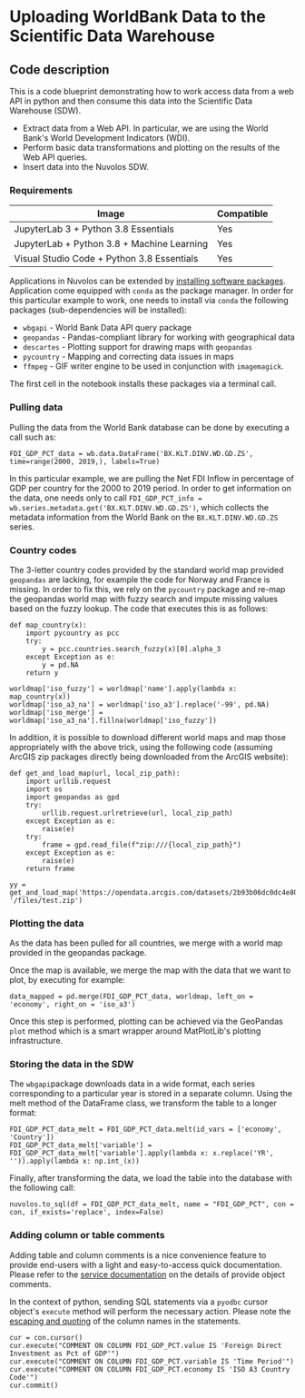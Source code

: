 # Uploading WorldBank Data to the Scientific Data Warehouse

## Code description

This is a code blueprint demonstrating how to work access data from a web API in python and then consume this data into the Scientific Data Warehouse (SDW).

* Extract data from a Web API. In particular, we are using the World Bank's World Development Indicators (WDI).
* Perform basic data transformations and plotting on the results of the Web API queries.
* Insert data into the Nuvolos SDW.

### Requirements

| Image      | Compatible |
| ----------- | ----------- |
| JupyterLab 3 + Python 3.8 Essentials      | Yes      |
| JupyterLab + Python 3.8 + Machine Learning | Yes       |
| Visual Studio Code + Python 3.8 Essentials| Yes |


Applications in Nuvolos can be extended by [installing software packages](https://docs.nuvolos.cloud/getting-started/work-with-applications/install-a-software-package). Application come equipped with `conda` as the package manager. In order for this particular example to work, one needs to install via `conda` the following packages (sub-dependencies will be installed):

* `wbgapi` - World Bank Data API query package
* `geopandas` - Pandas\-compliant library for working with geographical data
* `descartes` - Plotting support for drawing maps with `geopandas`
* `pycountry` - Mapping and correcting data issues in maps
* `ffmpeg` - GIF writer engine to be used in conjunction with `imagemagick`.

The first cell in the notebook installs these packages via a terminal call.

### Pulling data

Pulling the data from the World Bank database can be done by executing a call such as:

```
FDI_GDP_PCT_data = wb.data.DataFrame('BX.KLT.DINV.WD.GD.ZS', time=range(2000, 2019,), labels=True)
```

In this particular example, we are pulling the Net FDI Inflow in percentage of GDP per country for the 2000 to 2019 period. In order to get information on the data, one needs only to call `FDI_GDP_PCT_info = wb.series.metadata.get('BX.KLT.DINV.WD.GD.ZS')`, which collects the metadata information from the World Bank on the `BX.KLT.DINV.WD.GD.ZS` series.

### Country codes

The 3-letter country codes provided by the standard world map provided `geopandas` are lacking, for example the code for Norway and France is missing. In order to fix this, we rely on the `pycountry` package and re-map the geopandas world map with fuzzy search and impute missing values based on the fuzzy lookup. The code that executes this is as follows:

```
def map_country(x):
    import pycountry as pcc
    try:
        y = pcc.countries.search_fuzzy(x)[0].alpha_3
    except Exception as e:
        y = pd.NA
    return y

worldmap['iso_fuzzy'] = worldmap['name'].apply(lambda x: map_country(x))
worldmap['iso_a3_na'] = worldmap['iso_a3'].replace('-99', pd.NA)
worldmap['iso_merge'] = worldmap['iso_a3_na'].fillna(worldmap['iso_fuzzy'])

```

In addition, it is possible to download different world maps and map those appropriately with the above trick, using the following code (assuming ArcGIS zip packages directly being downloaded from the ArcGIS website):

```
def get_and_load_map(url, local_zip_path):
    import urllib.request
    import os
    import geopandas as gpd
    try:
        urllib.request.urlretrieve(url, local_zip_path)
    except Exception as e:
        raise(e)   
    try:
        frame = gpd.read_file(f"zip:///{local_zip_path}")
    except Exception as e:
        raise(e)  
    return frame

yy = get_and_load_map('https://opendata.arcgis.com/datasets/2b93b06dc0dc4e809d3c8db5cb96ba69_0.zip', '/files/test.zip')
```

### Plotting the data

As the data has been pulled for all countries, we merge with a world map provided in the geopandas package.

Once the map is available, we merge the map with the data that we want to plot, by executing for example:

```
data_mapped = pd.merge(FDI_GDP_PCT_data, worldmap, left_on = 'economy', right_on = 'iso_a3')
```

Once this step is performed, plotting can be achieved via the GeoPandas `plot` method which is a smart wrapper around MatPlotLib's plotting infrastructure.

### Storing the data in the SDW

The `wbgapi`package downloads data in a wide format, each series corresponding to a particular year is stored in a separate column. Using the melt method of the DataFrame class, we transform the table to a longer format:

```
FDI_GDP_PCT_data_melt = FDI_GDP_PCT_data.melt(id_vars = ['economy', 'Country'])
FDI_GDP_PCT_data_melt['variable'] = FDI_GDP_PCT_data_melt['variable'].apply(lambda x: x.replace('YR', '')).apply(lambda x: np.int_(x))
```

Finally, after transforming the data, we load the table into the database with the following call:

```
nuvolos.to_sql(df = FDI_GDP_PCT_data_melt, name = "FDI_GDP_PCT", con = con, if_exists='replace', index=False)
```

### Adding column or table comments

Adding table and column comments is a nice convenience feature to provide end-users with a light and easy-to-access quick documentation. Please refer to the [service documentation](https://docs.snowflake.com/en/sql-reference/sql/comment.html) on the details of provide object comments.

In the context of python, sending SQL statements via a `pyodbc` cursor object's `execute` method will perform the necessary action. Please note the [escaping and quoting](https://docs.snowflake.com/en/sql-reference/identifiers-syntax.html) of the column names in the statements.

```
cur = con.cursor()
cur.execute("COMMENT ON COLUMN FDI_GDP_PCT.value IS 'Foreign Direct Investment as Pct of GDP'")
cur.execute("COMMENT ON COLUMN FDI_GDP_PCT.variable IS 'Time Period'")
cur.execute("COMMENT ON COLUMN FDI_GDP_PCT.economy IS 'ISO A3 Country Code'")
cur.commit()
```
